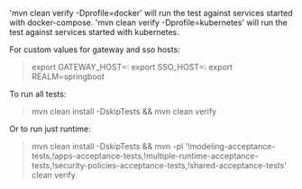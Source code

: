 'mvn clean verify -Dprofile=docker' will run the test against services started with docker-compose.
'mvn clean verify -Dprofile=kubernetes' will run the test against services started with kubernetes.

For custom values for gateway and sso hosts:

> export GATEWAY_HOST=<custom-gateway-host>:<custom-gateway-port>
> export SSO_HOST=<custom-sso-host>:<custom-sso-port>
> export REALM=springboot

To run all tests:

> mvn clean install -DskipTests && mvn clean verify

Or to run just runtime:
 
> mvn clean install -DskipTests && mvn -pl '!modeling-acceptance-tests,!apps-acceptance-tests,!multiple-runtime-acceptance-tests,!security-policies-acceptance-tests,!shared-acceptance-tests' clean verify